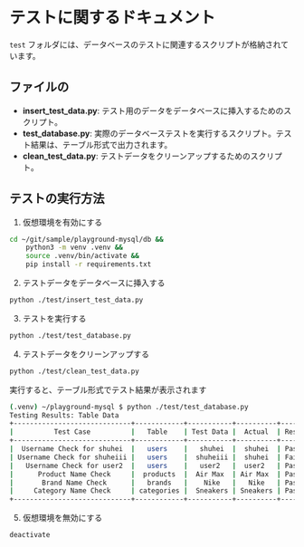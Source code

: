 # テストに関するドキュメント

`test` フォルダには、データベースのテストに関連するスクリプトが格納されています。

## ファイルの

- **insert_test_data.py**: テスト用のデータをデータベースに挿入するためのスクリプト。
- **test_database.py**: 実際のデータベーステストを実行するスクリプト。テスト結果は、テーブル形式で出力されます。
- **clean_test_data.py**: テストデータをクリーンアップするためのスクリプト。

## テストの実行方法

1. 仮想環境を有効にする

```bash
cd ~/git/sample/playground-mysql/db &&
    python3 -m venv .venv &&
    source .venv/bin/activate &&
    pip install -r requirements.txt
```

2. テストデータをデータベースに挿入する

```bash
python ./test/insert_test_data.py
```

3. テストを実行する

```bash
python ./test/test_database.py
```

4. テストデータをクリーンアップする

```bash
python ./test/clean_test_data.py
```

実行すると、テーブル形式でテスト結果が表示されます
```bash
(.venv) ~/playground-mysql $ python ./test/test_database.py
Testing Results: Table Data
+-----------------------------+------------+-----------+----------+--------+
|          Test Case          |   Table    | Test Data |  Actual  | Result |
+-----------------------------+------------+-----------+----------+--------+
|  Username Check for shuhei  |   users    |   shuhei  |  shuhei  | Passed |
| Username Check for shuheiii |   users    |  shuheiii |  shuhei  | Failed |
|   Username Check for user2  |   users    |   user2   |  user2   | Passed |
|      Product Name Check     |  products  |  Air Max  | Air Max  | Passed |
|       Brand Name Check      |   brands   |    Nike   |   Nike   | Passed |
|     Category Name Check     | categories |  Sneakers | Sneakers | Passed |
+-----------------------------+------------+-----------+----------+--------+
```

5. 仮想環境を無効にする

```bash
deactivate
```
